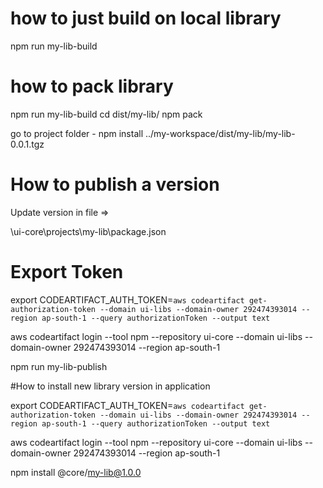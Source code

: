 # how to just build on local library 

npm run my-lib-build


# how to pack library

npm run my-lib-build
cd dist/my-lib/
npm pack

go to project folder - 
npm install ../my-workspace/dist/my-lib/my-lib-0.0.1.tgz


# How to publish a version

Update version in file => 

\ui-core\projects\my-lib\package.json


# Export Token
export CODEARTIFACT_AUTH_TOKEN=`aws codeartifact get-authorization-token --domain ui-libs --domain-owner 292474393014 --region ap-south-1 --query authorizationToken --output text`

aws codeartifact login --tool npm --repository ui-core --domain ui-libs --domain-owner 292474393014 --region ap-south-1


npm run my-lib-publish


#How to install new library version in application 

export CODEARTIFACT_AUTH_TOKEN=`aws codeartifact get-authorization-token --domain ui-libs --domain-owner 292474393014 --region ap-south-1 --query authorizationToken --output text`

aws codeartifact login --tool npm --repository ui-core --domain ui-libs --domain-owner 292474393014 --region ap-south-1

npm install  @core/my-lib@1.0.0


